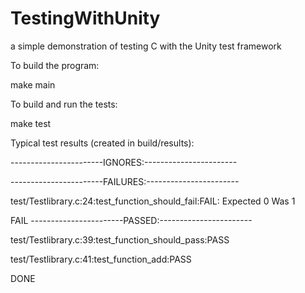 # TestingWithUnity
a simple demonstration of testing C with the Unity test framework

To build the program:

make main

To build and run the tests:

make test

Typical test results (created in build/results):


-----------------------IGNORES:-----------------------

-----------------------FAILURES:-----------------------

test/Testlibrary.c:24:test_function_should_fail:FAIL: Expected 0 Was 1

FAIL
-----------------------PASSED:-----------------------

test/Testlibrary.c:39:test_function_should_pass:PASS

test/Testlibrary.c:41:test_function_add:PASS

DONE
